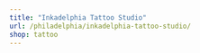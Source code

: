 ```yaml
---
title: "Inkadelphia Tattoo Studio"
url: /philadelphia/inkadelphia-tattoo-studio/
shop: tattoo
---
```

